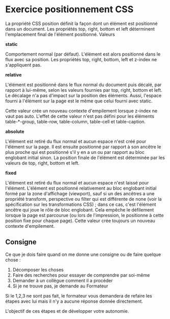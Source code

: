 # Exercice positionnement CSS

La propriété CSS position définit la façon dont un élément est positionné dans un document. Les propriétés top, right, bottom et left déterminent l'emplacement final de l'élément positionné.
Valeurs

**static**

Comportement normal (par défaut). L'élément est alors positionné dans le flux avec sa position. Les propriétés top, right, bottom, left et z-index ne s'appliquent pas.

**relative**

L'élément est positionné dans le flux normal du document puis décalé, par rapport à lui-même, selon les valeurs fournies par top, right, bottom et left. Le décalage n'a pas d'impact sur la position des éléments. Aussi, l'espace fourni à l'élément sur la page est le même que celui fourni avec static.

Cette valeur crée un nouveau contexte d'empilement lorsque z-index ne vaut pas auto. L'effet de cette valeur n'est pas défini pour les éléments table-*-group, table-row, table-column, table-cell et table-caption.

**absolute**

L'élément est retiré du flux normal et aucun espace n'est créé pour l'élément sur la page. Il est ensuite positionné par rapport à son ancêtre le plus proche qui est positionné s'il y en a un ou par rapport au bloc englobant initial sinon. La position finale de l'élément est déterminée par les valeurs de top, right, bottom et left.

**fixed**

L'élément est retiré du flux normal et aucun espace n'est laissé pour l'élément. L'élément est positionné relativement au bloc englobant initial formé par la zone d'affichage (viewport), sauf si un des ancêtres a une propriété transform, perspective ou filter qui est différente de none (voir la spécification sur les transformations CSS) ; dans ce cas, c'est l'élément ancêtre qui joue le rôle de bloc englobant. Cela empêche le défilement lorsque la page est parcourue (ou lors de l'impression, le positionne à cette position fixe pour chaque page). Cette valeur crée toujours un nouveau contexte d'empilement.

## Consigne

Ce que je dois faire quand on me donne une consigne ou de faire quelque chose :

1) Décomposer les choses
2) Faire des recherches pour essayer de comprendre par soi-même
3) Demander à un collègue comment il a procéder
4) Si je ne trouve pas, je demande au Formateur

Si le 1,2,3 ne sont pas fait, le formateur vous demandera de refaire les étapes avec lui mais il n'y a aucune réponse donnée directement.

L'objectif de ces étapes et de développer votre autonomie.
